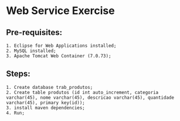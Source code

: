 # Web Service Exercise

## Pre-requisites: 
    1. Eclipse for Web Applications installed; 
    2. MySQL installed;
    3. Apache Tomcat Web Container (7.0.73);
  
## Steps:
    1. Create database trab_produtos;
    2. Create table produtos (id int auto_increment, categoria varchar(45), nome varchar(45), descricao varchar(45), quantidade varchar(45), primary key(id));
    3. install maven dependencies;
    4. Run;
